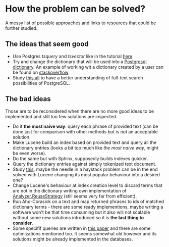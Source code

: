 # How the problem can be solved?

A messy list of possible approaches and links to resources that could be further
studied.

## The ideas that seem good

* Use Postgres _tsquery_ and _tsvector_  like in the tutorial
  [here](https://compose.com/articles/mastering-postgresql-tools-full-text-search-and-phrase-search/).
* Try and change the dictionary that will be used into a [Postgresql
  dictionary](https://www.postgresql.org/docs/9.1/textsearch-dictionaries.html).
  An example of working wit a dictionary created by a user can be found on
  [stackoverflow](https://stackoverflow.com/questions/46687065/can-postgresqls-to-tsvector-function-return-tokens-words-and-not-lexemes)
* Study [this all](https://www.postgresql.org/docs/9.5/textsearch.html) to have
  a better understanding of full-text search possibilities of PostgreSQL.
## The bad ideas

Those are to be reconsidered when there are no more good ideas to be implemented
and still too few solutions are inspected. 

* Do it __the most naive way__: query each phrase of provided text (can be done
  just for comparison with other methods but is not an acceptable solution.
* Make Lucene build an index based on provided text and query all the dictionary
  entries (looks a bit too much like _the most naive way_, might be even worse).
* Do the same but with Sphinx, supposedly builds indexes quicker.
* Query the dictionary entries against simply tokenized text document.
* Study [this](https://kandepet.com/dissecting-lucene-the-index-format/), maybe
  the needle in a haystack problem can be in the end solved with Lucene changing
  its most popular behaviour into a desired one?
* Change Lucene's behaviour at index creation level to discard terms that are
  not in the dictionary writing own implementation of
  [Analyzer.ReuseStrategy](https://lucene.apache.org/core/4_4_0/core/org/apache/lucene/analysis/Analyzer.ReuseStrategy.html)
  (still seems very far from efficient).
* Run Aho-Corasick on a text and map returned phrases to ids of matched
  dictionary terms - there are some ready implementions, maybe writing a
  software won't be that  time consuming but it also will not scalable without
  some new solutions introduced so it is __the last thing to consider__.
* Some specifif queries are written in [this
  paper](http://www.vldb.org/conf/2004/IND3P3.PDF) and there are some
  optimizations mentioned too. It seems somewhat old however and its solutions
  might be already implemented in the databases.



